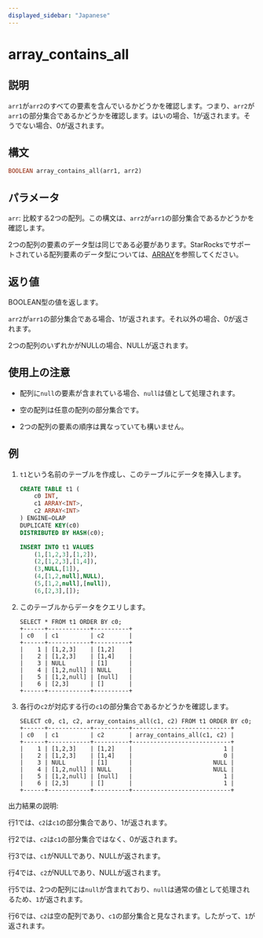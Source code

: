 ```yaml
---
displayed_sidebar: "Japanese"
---
```


# array_contains_all

## 説明

`arr1`が`arr2`のすべての要素を含んでいるかどうかを確認します。つまり、`arr2`が`arr1`の部分集合であるかどうかを確認します。はいの場合、1が返されます。そうでない場合、0が返されます。

## 構文

~~~Haskell
BOOLEAN array_contains_all(arr1, arr2)
~~~

## パラメータ

`arr`: 比較する2つの配列。この構文は、`arr2`が`arr1`の部分集合であるかどうかを確認します。

2つの配列の要素のデータ型は同じである必要があります。StarRocksでサポートされている配列要素のデータ型については、[ARRAY](../../../sql-reference/sql-statements/data-types/Array.md)を参照してください。

## 返り値

BOOLEAN型の値を返します。

`arr2`が`arr1`の部分集合である場合、1が返されます。それ以外の場合、0が返されます。

2つの配列のいずれかがNULLの場合、NULLが返されます。

## 使用上の注意

- 配列に`null`の要素が含まれている場合、`null`は値として処理されます。

- 空の配列は任意の配列の部分集合です。

- 2つの配列の要素の順序は異なっていても構いません。

## 例

1. `t1`という名前のテーブルを作成し、このテーブルにデータを挿入します。

    ~~~SQL
    CREATE TABLE t1 (
        c0 INT,
        c1 ARRAY<INT>,
        c2 ARRAY<INT>
    ) ENGINE=OLAP
    DUPLICATE KEY(c0)
    DISTRIBUTED BY HASH(c0);

    INSERT INTO t1 VALUES
        (1,[1,2,3],[1,2]),
        (2,[1,2,3],[1,4]),
        (3,NULL,[1]),
        (4,[1,2,null],NULL),
        (5,[1,2,null],[null]),
        (6,[2,3],[]);
    ~~~

2. このテーブルからデータをクエリします。

    ~~~Plain
    SELECT * FROM t1 ORDER BY c0;
    +------+------------+----------+
    | c0   | c1         | c2       |
    +------+------------+----------+
    |    1 | [1,2,3]    | [1,2]    |
    |    2 | [1,2,3]    | [1,4]    |
    |    3 | NULL       | [1]      |
    |    4 | [1,2,null] | NULL     |
    |    5 | [1,2,null] | [null]   |
    |    6 | [2,3]      | []       |
    +------+------------+----------+
    ~~~

3. 各行の`c2`が対応する行の`c1`の部分集合であるかどうかを確認します。

    ~~~Plaintext
    SELECT c0, c1, c2, array_contains_all(c1, c2) FROM t1 ORDER BY c0;
    +------+------------+----------+----------------------------+
    | c0   | c1         | c2       | array_contains_all(c1, c2) |
    +------+------------+----------+----------------------------+
    |    1 | [1,2,3]    | [1,2]    |                          1 |
    |    2 | [1,2,3]    | [1,4]    |                          0 |
    |    3 | NULL       | [1]      |                       NULL |
    |    4 | [1,2,null] | NULL     |                       NULL |
    |    5 | [1,2,null] | [null]   |                          1 |
    |    6 | [2,3]      | []       |                          1 |
    +------+------------+----------+----------------------------+
    ~~~

出力結果の説明:

行1では、`c2`は`c1`の部分集合であり、1が返されます。

行2では、`c2`は`c1`の部分集合ではなく、0が返されます。

行3では、`c1`がNULLであり、NULLが返されます。

行4では、`c2`がNULLであり、NULLが返されます。

行5では、2つの配列には`null`が含まれており、`null`は通常の値として処理されるため、`1`が返されます。

行6では、`c2`は空の配列であり、`c1`の部分集合と見なされます。したがって、`1`が返されます。
